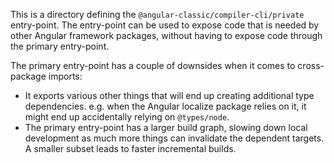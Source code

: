 This is a directory defining the `@angular-classic/compiler-cli/private` entry-point. The entry-point can be used to
expose code that is needed by other Angular framework packages, without having to expose code through the primary
entry-point.

The primary entry-point has a couple of downsides when it comes to cross-package imports:
 * It exports various other things that will end up creating additional type dependencies. e.g. when
   the Angular localize package relies on it, it might end up accidentally relying on `@types/node`.
 * The primary entry-point has a larger build graph, slowing down local development as much more things
   can invalidate the dependent targets. A smaller subset leads to faster incremental builds.